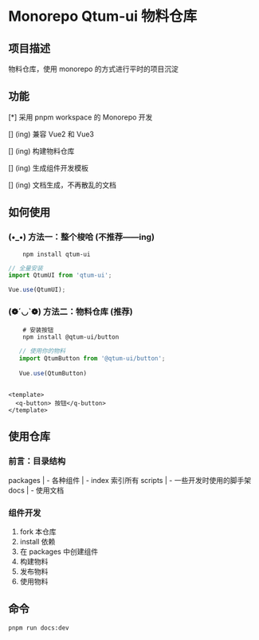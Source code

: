 # Monorepo Qtum-ui 物料仓库

## 项目描述

物料仓库，使用 monorepo 的方式进行平时的项目沉淀

## 功能

[*] 采用 pnpm workspace 的 Monorepo 开发

[] (ing) 兼容 Vue2 和 Vue3

[] (ing) 构建物料仓库

[] (ing) 生成组件开发模板

[] (ing) 文档生成，不再散乱的文档

## 如何使用

### (•_•) 方法一：整个梭哈 (不推荐——ing)

```
    npm install qtum-ui
```

```js
// 全量安装
import QtumUI from 'qtum-ui';

Vue.use(QtumUI);
```

### (❁´◡`❁) 方法二：物料仓库 (推荐)

```shell
    # 安装按钮
    npm install @qtum-ui/button
```

```js
   // 使用你的物料
   import QtumButton from '@qtum-ui/button';
   
   Vue.use(QtumButton)
```

```vue

<template>
  <q-button> 按钮</q-button>
</template>
```

## 使用仓库

### 前言：目录结构

packages
| - 各种组件
| - index 索引所有
scripts
| - 一些开发时使用的脚手架
docs
| - 使用文档

### 组件开发

1. fork 本仓库
2. install 依赖
3. 在 packages 中创建组件
4. 构建物料
5. 发布物料
6. 使用物料

## 命令

```shell
pnpm run docs:dev
```

